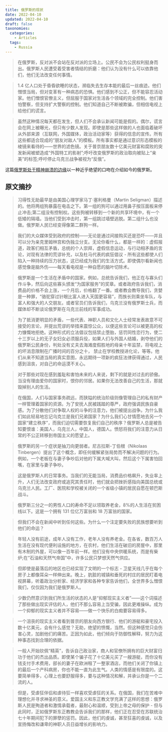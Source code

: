 ```yaml
---
title: 俄罗斯的现状
date: 2022-04-10
updated: 2022-04-10
draft: false
taxonomies:
  categories:
    - Articles
  tags:
    - Russia
---
```


> 在俄罗斯，反对派不会站在反对派的立场上。公民不会为公民权利挺身而出。俄罗斯人民遭受着受害者情结的折磨：他们认为没有什么可以依靠他们，他们无法改变任何事情。

> 1.4 亿人口处于昏昏欲睡的状态，濒临失去生存本能的最后一丝痕迹。他们憎恨当局，但对变革有一种病态的恐惧。他们感到不公正，但不能容忍活动家。他们憎恨官僚主义，但屈服于国家对生活各个领域的完全控制。他们害怕警察，但支持扩大警察的控制。他们知道自己不断被欺骗，但相信电视上给他们的谎言。

> 虽然这种情况每天都在发生，但人们不会承认新闻可能是假的。偶尔，谎言会在网上被曝光，但只有少数人发现。即使是那些这样做的人也面临着破坏从外部来源（互联网，外国媒体，政治活动家等）获得的信息的宣传。所有这些都适合现成的“朋友对敌人”的模板。所有事实都是通过意识形态模板的棱镜来看待的——世界的滤色镜。关于普京朋友数十亿美元财富和腐败的突发新闻被塑造成“外国特工的影射”;呼吁改变俄罗斯的政治取向被贴上“亲美”的标签;呼吁停止乌克兰战争被视为“反俄”。

这篇[俄罗斯处于精神崩溃的边缘](https://granta.com/russia-verge-nervous-breakdown/)以一种近乎绝望的口吻在介绍如今的俄罗斯。

<!-- more -->

## 原文摘抄

> 习得性无助最早是由美国心理学家马丁·塞利格曼（Martin Seligman）描述的。他将两组狗暴露在电击之下。第一组的狗可以通过用鼻子按压面板来停止冲击;第二组没有控制权。这些狗被转移到一个新的共享环境中，有一个低矮的隔墙。当他们受到冲击时，第一组跳过墙壁逃脱。第二组什么也没做。俄罗斯人民已经变得像第二群狗一样。

> 我们的大众媒体受到政府的控制——无论是通过间接购买还是恐吓——并且可以分为亲克里姆林宫和伪独立分支。无论你看什么，都是一样的：虚假报道，政客们相互矛盾，总统的个人崇拜，虚假信息运动，与行动相矛盾的言论，对现有法律的荒谬补充，以及杜马代表的疯狂倡议 - 所有这些都使人们陷入一种持续的压力状态，这已经成为我们的生活方式。即使偶尔看新闻也感觉像是脑外伤——每天看电视是一种自愿的脑叶切除术。

> 俄罗斯是一个生活在矛盾中的国家。例如，总统告诉我们，他正在与寡头们作斗争，然后向这些寡头颁发“为国家服务”的奖章。或者政府告诉我们，消费品的价格不会上涨，一个月后，价格翻了一番。或者教会教导我们，贪婪是一种罪，“骆驼穿过针眼比富人进入天国更容易”，而族长则乘坐车队，与富人和强大的人交朋友。或者官员们告诉我们，乌克兰没有俄罗斯士兵，而媒体却不断谈论俄罗斯在乌克兰前线的军事成功。

> 为了抵消更明显的矛盾，一些代表、神职人员和文化人士经常发表故意不可接受的言论，并提出荒谬的举措来震惊公众，以便这些言论可以被更高的权力慷慨地拒绝。这种形式的立法倡议包括禁止堕胎，惩罚同性恋行为，使二十三岁以上的无子女妇女必须服兵役，如果人们与外国人结婚，剥夺他们的俄罗斯公民身份，判处没有丈夫去海滩度假胜地的母亲十年监禁，将电视上的坏消息限制在广播时间的百分之十， 禁止在学校教授进化论，等等。他们从来不知道当局的真实意图，永远期待一项新的疯狂法律获得通过，人民感到沮丧，对自己的命运漠不关心。

> 对于那些对现在感到羞耻和害怕未来的人来说，剩下的就是对过去的骄傲。当没有理由爱你的国家时，恨你的邻居。如果你无法改善自己的生活，那就毁掉别人的生活。

> 在俄国，人们与国家事务疏远，而狭隘的统治阶级则像管理自己的私有财产一样管理着国家的资源。为了安抚人民被践踏的尊严，政府强调民族自豪感。为了分散他们对争取人权的斗争的注意力，他们被提出战争。为什么我们如此轻易地忘记乌克兰是我们兄弟国家？为什么我们心甘情愿地去另一个国家“建立秩序”，而我们迫切需要恢复我们自己的秩序？俄罗斯人总是被告知要恨谁：美国人，乌克兰人，中国人，德国人。愤怒将我们的注意力从日常的不公正转移到帝国主义的愿望上。

> 俄罗斯的另一个症状是抽刀向更弱者。尼古拉斯-丁伯根（Nikolaas Tinbergen）提出了这个概念，即任何缓解紧张局势而不解决问题的行为。例如，一个老板在与妻子争吵后对他的下属大喊大叫，然后这个下属害怕回嘴，在家里与妻子争吵。

> 这是俄罗斯人的日常事务。当我们的无能当局，消费品价格飙升，失业率上升，人们无法改变政府或追究其责任时，他们就会把挫折感指向美国总统或乌克兰人民。工厂、医院和学校被关闭的一个省级小镇的居民自愿在顿巴斯战斗。

> 俄罗斯三分之一的男性人口的寿命不足以领取养老金，8%的人生活在贫困线以下。这是一个拥有 131 位亿万富翁和 18 万富翁的国家。

> 但我们不会在新闻中听到任何这些。为什么一个注定要失败的民族想要听到他们的命运？

> 年轻人没有前途，成年人没有工作，老年人没有养老金。在各省，数百万人生活在没有现代便利设施的地方，在农村，他们生活在破旧的房屋中，那里有木制的外屋，可以像一百年前一样。他们没有中央供暖系统，而是有柴炉;在“石油和天然气帝国”中，许多公民只梦想天然气供应。

> 但即使是最落后的地区也已经实现了文明的一个标志 - 卫星天线几乎在每个房子上都像耳朵一样伸出来。晚上，肮脏的城镇和垂死的村庄的居民盯着电视屏幕，听着政治分析家、经济学家和各种专家告诉他们，全世界多么憎恨我们，仅仅因为我们是俄罗斯人。

> 少数仍然意识到我们所生活的状态的人是“抑郁现实主义者”——这个词描述了那些做出现实评估的人，他们不那么容易上当受骗，因此更难操纵。成为一个抑郁的现实主义者并不容易——做一个快乐的白痴要容易得多。

> 一个沮丧的现实主义者看到普京的朋友向西方银行、他们的游艇和豪宅投入数十亿美元，会有什么感觉？无助，绝望的愤慨，当然。但这种感觉只会伤害心灵，加剧他们的痛苦。正因为如此，他们倾向于防御性解释，努力为这种事态找到合理的依据。

> 一般人开始钦佩“精英”，告诉自己政治家，商人和官僚所拥有的巨大财富归功于他们的杰出品质。即使某个骗子花了十亿美元买了一艘游艇，而你没有钱支付手术费用，部长的妻子在欧洲租了一整家酒店，而他们关闭了你镇上的最后一个产科病房，你也不能一直为此生气。人类的情感是有限度的。这要简单得多，心理上也要舒服得多，要与这种情况和解，并承认你是一个二流的人。

> 但是，受虐狂伴侣和虐待狂一样喜欢受虐狂的关系。在俄国，我们在苦难中理想化并寻求神圣的意义。爱国主义和东正教文学充满了这样的思想：俄罗斯人民是殉道者和激情承载者，最耐心和温顺，受到上帝之母的保护 - 但与此同时，正如俄罗斯东正教教会告诉我们的那样，他们正在忍受在苏联统治七十年期间犯下的罪孽的惩罚。因此，他们的虔诚，甚至狂喜的虔诚，以及宣扬悔改和谦卑的神职人员日益增长的影响力。
